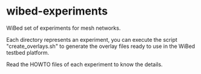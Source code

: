 wibed-experiments
=================

WiBed set of experiments for mesh networks.

Each directory represents an experiment, you can execute the script "create_overlays.sh" to generate the overlay files ready to use in the WiBed testbed platform.

Read the HOWTO files of each experiment to know the details.

